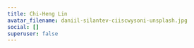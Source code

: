 ```yaml
---
title: Chi-Heng Lin
avatar_filename: daniil-silantev-ciiscwysoni-unsplash.jpg
social: []
superuser: false
---
```

